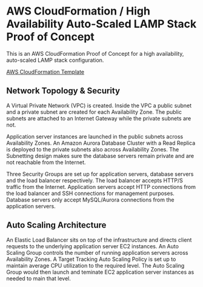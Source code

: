 # AWS CloudFormation / High Availability Auto-Scaled LAMP Stack Proof of Concept

This is an AWS CloudFormation Proof of Concept for a high availability, auto-scaled LAMP stack configuration.

[AWS CloudFormation Template](aws.cloudformation/lamp.json)

## Network Topology & Security

A Virtual Private Network (VPC) is created. Inside the VPC a public subnet and a private subnet are created for each Availability Zone. The public subnets are attached to an Internet Gateway while the private subnets are not.

Application server instances are launched in the public subnets across Availability Zones. An Amazon Aurora Database Cluster with a Read Replica is deployed to the private subnets also across Availability Zones. The Subnetting design makes sure the database servers remain private and are not reachable from the Internet.

Three Security Groups are set up for application servers, database servers and the load balancer respectively. The load balancer accepts HTTP/S traffic from the Internet. Application servers accept HTTP connections from the load balancer and SSH connections for management purposes. Database servers only accept MySQL/Aurora connections from the application servers.

## Auto Scaling Architecture

An Elastic Load Balancer sits on top of the infrastructure and directs client requests to the underlying application server EC2 instances. An Auto Scaling Group controls the number of running application servers across Availability Zones. A Target Tracking Auto Scaling Policy is set up to maintain average CPU utilization to the required level. The Auto Scaling Group would then launch and teminate EC2 application server instances as needed to main that level.
